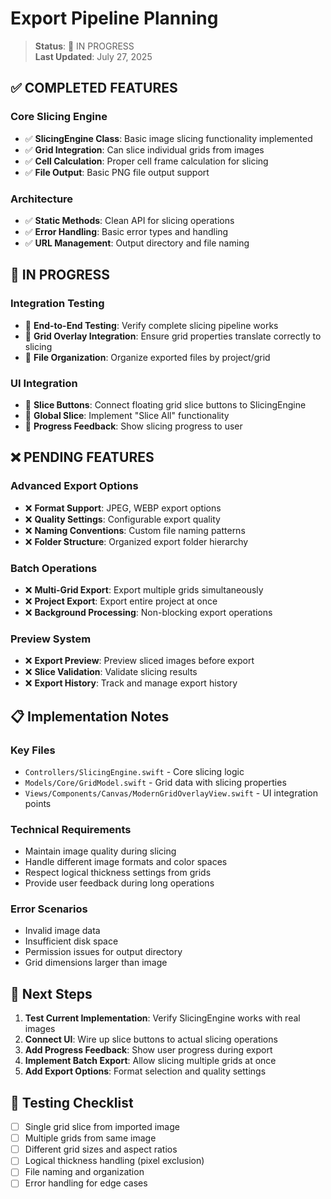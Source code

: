# Export Pipeline Planning

> **Status**: 🔄 IN PROGRESS  
> **Last Updated**: July 27, 2025

## ✅ **COMPLETED FEATURES**

### Core Slicing Engine

- ✅ **SlicingEngine Class**: Basic image slicing functionality implemented
- ✅ **Grid Integration**: Can slice individual grids from images
- ✅ **Cell Calculation**: Proper cell frame calculation for slicing
- ✅ **File Output**: Basic PNG file output support

### Architecture

- ✅ **Static Methods**: Clean API for slicing operations
- ✅ **Error Handling**: Basic error types and handling
- ✅ **URL Management**: Output directory and file naming

## 🔄 **IN PROGRESS**

### Integration Testing

- 🔄 **End-to-End Testing**: Verify complete slicing pipeline works
- 🔄 **Grid Overlay Integration**: Ensure grid properties translate correctly to slicing
- 🔄 **File Organization**: Organize exported files by project/grid

### UI Integration

- 🔄 **Slice Buttons**: Connect floating grid slice buttons to SlicingEngine
- 🔄 **Global Slice**: Implement "Slice All" functionality
- 🔄 **Progress Feedback**: Show slicing progress to user

## ❌ **PENDING FEATURES**

### Advanced Export Options

- ❌ **Format Support**: JPEG, WEBP export options
- ❌ **Quality Settings**: Configurable export quality
- ❌ **Naming Conventions**: Custom file naming patterns
- ❌ **Folder Structure**: Organized export folder hierarchy

### Batch Operations

- ❌ **Multi-Grid Export**: Export multiple grids simultaneously
- ❌ **Project Export**: Export entire project at once
- ❌ **Background Processing**: Non-blocking export operations

### Preview System

- ❌ **Export Preview**: Preview sliced images before export
- ❌ **Slice Validation**: Validate slicing results
- ❌ **Export History**: Track and manage export history

## 📋 **Implementation Notes**

### Key Files

- `Controllers/SlicingEngine.swift` - Core slicing logic
- `Models/Core/GridModel.swift` - Grid data with slicing properties
- `Views/Components/Canvas/ModernGridOverlayView.swift` - UI integration points

### Technical Requirements

- Maintain image quality during slicing
- Handle different image formats and color spaces
- Respect logical thickness settings from grids
- Provide user feedback during long operations

### Error Scenarios

- Invalid image data
- Insufficient disk space
- Permission issues for output directory
- Grid dimensions larger than image

## 🎯 **Next Steps**

1. **Test Current Implementation**: Verify SlicingEngine works with real images
2. **Connect UI**: Wire up slice buttons to actual slicing operations
3. **Add Progress Feedback**: Show user progress during export
4. **Implement Batch Export**: Allow slicing multiple grids at once
5. **Add Export Options**: Format selection and quality settings

## 📝 **Testing Checklist**

- [ ] Single grid slice from imported image
- [ ] Multiple grids from same image
- [ ] Different grid sizes and aspect ratios
- [ ] Logical thickness handling (pixel exclusion)
- [ ] File naming and organization
- [ ] Error handling for edge cases
